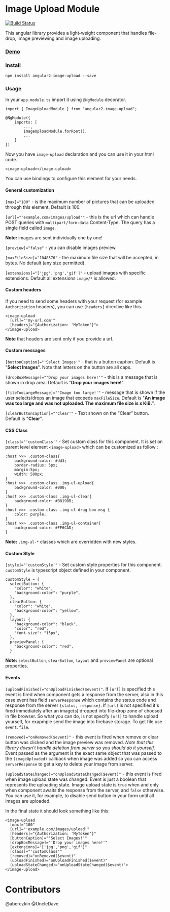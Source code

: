 # Image Upload Module
[![Build Status](https://travis-ci.org/aberezkin/ng2-image-upload.svg?branch=master)](https://travis-ci.org/aberezkin/ng2-image-upload)

This angular library provides a light-weight component that handles file-drop, image previewing and image uploading.

### [Demo](https://aberezkin.github.io/ng2-image-upload/)

### Install

`npm install angular2-image-upload --save`

### Usage

In your `app.module.ts` import it using `@NgModule` decorator.

  `import { ImageUploadModule } from "angular2-image-upload";`
  
    @NgModule({
        imports: [
            ...,
            ImageUploadModule.forRoot(),
            ...
        ]
    })

Now you have `image-upload` declaration and you can use it in your html code.

    <image-upload></image-upload>

You can use bindings to configure this element for your needs.

#### General customization

`[max]="100"` - is the maximum number of pictures that can be uploaded through this element. Default is 100.

`[url]="'example.com/images/upload'"` - this is the url which can handle POST queries with `multipart/form-data` 
Content-Type. The query has a single field called `image`.

**Note:** images are sent individually one by one!

`[preview]="false"` - you can disable images preview.

`[maxFileSize]="1048576"` - the maximum file size that will be accepted, in bytes. No default (any size permitted).

`[extensions]="['jpg','png','gif']"` - upload images with specific extensions. Default all extensions `image/*` is allowed.

#### Custom headers

If you need to send some headers with your request (for example `Authorization` headers), 
you can use `[headers]` directive like this.

    <image-upload 
      [url]="'my-url.com'"
      [headers]="{Authorization: 'MyToken'}">
    </image-upload>

**Note** that headers are sent only if you provide a url.

#### Custom messages

`[buttonCaption]="'Select Images'"` - that is a button caption. Default is "**Select Images**". Note that letters on the button are all caps.

`[dropBoxMessage]="'Drop your images here!'"` - this is a message that is shown in drop area. Default is "**Drop your images here!**".

`[fileTooLargeMessage]="'Image too large!'"` - message that is shown if the user selects/drops an image that exceeds `maxFileSize`. Default is "**An image was too large and was not uploaded. The maximum file size is x KiB.**".

`[clearButtonCaption]="'Clear'"` - Text shown on the "Clear" button. Default is "**Clear**".

#### CSS Class

`[class]="'customClass'"` - Set custom class for this component. It is set on parent level element `<image-upload>` which can be customized as follow :

    :host >>> .custom-class{    
        background-color: #dd3;
        border-radius: 5px;
        margin:5px;
        width: 500px;        
    }
    :host >>> .custom-class .img-ul-upload{
        background-color: #000;
    }
    :host >>> .custom-class .img-ul-clear{
        background-color: #B819BB;
    }
    :host >>> .custom-class .img-ul-drag-box-msg {
        color: purple;
    }
    :host >>> .custom-class .img-ul-container{
        background-color: #FF6CAD;
    }
    
**Note:**  `.img-ul-*` classes which are overridden with new styles. 

#### Custom Style


`[style]="'customStyle'"` - Set custom style properties for this component. `customStyle` is typescript object defined in your component.

    customStyle = {
      selectButton: {
        "color": "white",
        "background-color": "purple",
      },
      clearButton: {
        "color": "white",
        "background-color": "yellow",
      },
      layout: {
        "background-color": "black",
        "color": "red",
        "font-size": "15px",
      },
      previewPanel: {
        "background-color": "red",
      }

**Note:** `selectButton`, `clearButton`, `layout` and `previewPanel` are optional properties.

#### Events

`(uploadFinished)="onUploadFinished($event)"`. If `[url]` is specified this event is fired when component gets a response from the server, also in this case event has field `serverResponse` which contains the status code and response from the server `{status, response}`. If `[url]` is not specified it's fired immediately after an image(s) dropped into file-drop zone of choosed in file browser. So what you can do, is not specify `[url]` to handle upload yourself, for exapmple send the image into firebase storage. To get file use `event.file`.

`(removed)="onRemoved($event)"` - this event is fired when remove or clear button was clicked and the image preview was removed. *Note that this library doesn't handle deletion from server so you should do it yourself*. Event passed as the argument is the exact same object that was passed to the `(imageUploaded)` callback when image was added so you can access `serverResponse` to get a key to delete your image from server.

`(uploadStateChanged)="onUploadStateChanged($event)"` - this event is fired when image upload state was changed. Event is just a boolean that represents the uploading state. Image upload state is `true` when and only when component awaits the response from the server, and `false` otherwise. You can use it, for example, to disable send button in your form until all images are uploaded.

In the final state it should look something like this:

    <image-upload
      [max]="100"
      [url]="'example.com/images/upload'"
      [headers]="{Authorization: 'MyToken'}"
      [buttonCaption]="'Select Images!'"
      [dropBoxMessage]="'Drop your images here!'"
      [extensions]="['jpg','png','gif']"
      [class]="'customClass'"      
      (removed)="onRemoved($event)"
      (uploadFinished)="onUploadFinished($event)"
      (uploadStateChanged)="onUploadStateChanged($event)">
    </image-upload>

# Contributors

@aberezkin
@UncleDave
